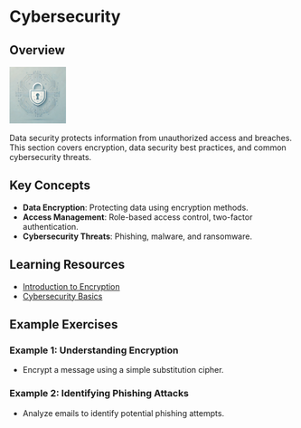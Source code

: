 # Cybersecurity

## Overview

![Cybersecurity Image - Created by ChatGPT4o/Dall-E](/assets/images/cybersecurity.png)

Data security protects information from unauthorized access and breaches. This section covers encryption, data security best practices, and common cybersecurity threats.

## Key Concepts

- **Data Encryption**: Protecting data using encryption methods.
- **Access Management**: Role-based access control, two-factor authentication.
- **Cybersecurity Threats**: Phishing, malware, and ransomware.

## Learning Resources

- [Introduction to Encryption](https://www.khanacademy.org/)
- [Cybersecurity Basics](https://www.cisa.gov/cybersecurity)

## Example Exercises

### Example 1: Understanding Encryption

- Encrypt a message using a simple substitution cipher.

### Example 2: Identifying Phishing Attacks

- Analyze emails to identify potential phishing attempts.
